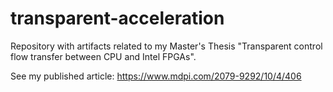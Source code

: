 # transparent-acceleration

Repository with artifacts related to my Master's Thesis "Transparent control flow transfer between CPU and Intel FPGAs".

See my published article:
https://www.mdpi.com/2079-9292/10/4/406
